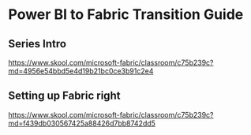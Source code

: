 # Power BI to Fabric Transition Guide

## Series Intro
https://www.skool.com/microsoft-fabric/classroom/c75b239c?md=4956e54bbd5e4d19b21bc0ce3b91c2e4

## Setting up Fabric right
https://www.skool.com/microsoft-fabric/classroom/c75b239c?md=f439db030567425a88426d7bb8742dd5

